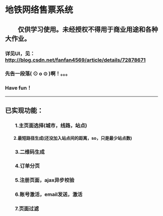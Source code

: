 # 地铁网络售票系统<br>
## 　　**仅供学习使用。未经授权不得用于商业用途和各种大作业。**

### 详见UI，见：http://blog.csdn.net/fanfan4569/article/details/72878671
### 先告一段落( ⊙ o ⊙ )啊！。。。
### Have fun！
---
## 已实现功能：
### 　　1.主页面选择(城市，线路，站点)
#### 　　2.最短路径生成(还没加入站点间的距离，so，只是最少站点数)
### 　　3.二维码生成
### 　　4.订单分页
### 　　5.注册页面，ajax异步校验
### 　　6.账号激活，email发送，激活
### 　　7.页面过滤
